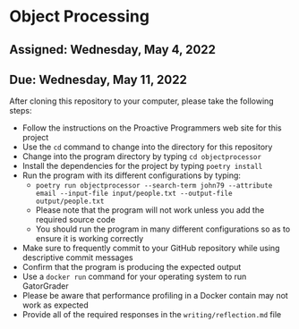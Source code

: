 # Object Processing

## Assigned: Wednesday, May 4, 2022
## Due: Wednesday, May 11, 2022

After cloning this repository to your computer, please take the following steps:

- Follow the instructions on the Proactive Programmers web site for this project
- Use the `cd` command to change into the directory for this repository
- Change into the program directory by typing `cd objectprocessor`
- Install the dependencies for the project by typing `poetry install`
- Run the program with its different configurations by typing:
  - `poetry run objectprocessor --search-term john79 --attribute email --input-file input/people.txt --output-file output/people.txt`
  - Please note that the program will not work unless you add the required source code
  - You should run the program in many different configurations so as to ensure it is working correctly
- Make sure to frequently commit to your GitHub repository while using descriptive commit messages
- Confirm that the program is producing the expected output
- Use a `docker run` command for your operating system to run GatorGrader
- Please be aware that performance profiling in a Docker contain may not work as expected
- Provide all of the required responses in the `writing/reflection.md` file
